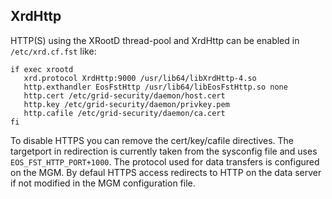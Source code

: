 XrdHttp
-------

HTTP(S) using the XRootD thread-pool and XrdHttp can be enabled in ```/etc/xrd.cf.fst``` like:


```
if exec xrootd
   xrd.protocol XrdHttp:9000 /usr/lib64/libXrdHttp-4.so
   http.exthandler EosFstHttp /usr/lib64/libEosFstHttp.so none
   http.cert /etc/grid-security/daemon/host.cert
   http.key /etc/grid-security/daemon/privkey.pem
   http.cafile /etc/grid-security/daemon/ca.cert
fi
```

To disable HTTPS you can remove the cert/key/cafile directives. 
The targetport in redirection is currently taken from the sysconfig file and uses ```EOS_FST_HTTP_PORT+1000```.
The protocol used for data transfers is configured on the MGM. By defaul HTTPS access redirects to HTTP on the data server if not modified in the MGM configuration file.



